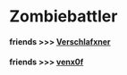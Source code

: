 # Zombiebattler 
#### friends >>> [Verschlafxner](https://github.com/TrexFlexx)
#### friends >>> [venx0f](https://github.com/venx0f)
